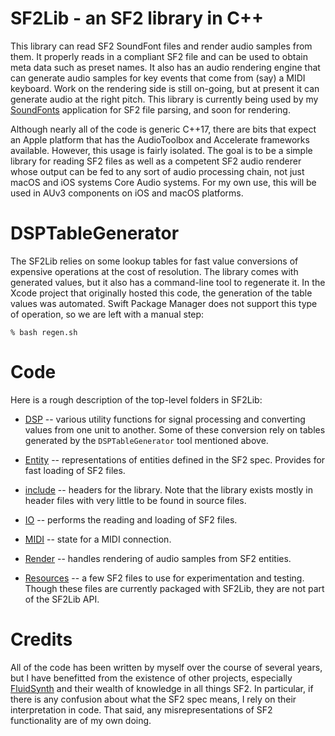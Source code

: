 # SF2Lib - an SF2 library in C++

This library can read SF2 SoundFont files and render audio samples from them. It properly reads in a compliant SF2 file and can
be used to obtain meta data such as preset names. It also has an audio rendering engine that can generate audio samples
for key events that come from (say) a MIDI keyboard. Work on the rendering side is still on-going, but at present it
can generate audio at the right pitch. This library is currently being used by my [SoundFonts](https://github.com/bradhowes/SoundFonts)
application for SF2 file parsing, and soon for rendering.

Although nearly all of the code is generic C++17, there are bits that expect an Apple platform that has 
the AudioToolbox and Accelerate frameworks available. However, this usage is fairly isolated. The goal is to be a 
simple library for reading SF2 files as well as a competent SF2 audio renderer whose output can be fed to any sort of 
audio processing chain, not just macOS and iOS systems Core Audio systems. For my own use, this will be used in AUv3
components on iOS and macOS platforms.

# DSPTableGenerator

The SF2Lib relies on some lookup tables for fast value conversions of expensive operations at the cost of resolution.
The library comes with generated values, but it also has a command-line tool to regenerate it. In the Xcode project that
originally hosted this code, the generation of the table values was automated. Swift Package Manager does not support
this type of operation, so we are left with a manual step:

```
% bash regen.sh
```

# Code

Here is a rough description of the top-level folders in SF2Lib:

* [DSP](Sources/SF2Lib/DSP) -- various utility functions for signal processing and converting values from one unit to
another. Some of these conversion rely on tables generated by the `DSPTableGenerator` tool mentioned above.

* [Entity](Sources/SF2Lib/Entity) -- representations of entities defined in the SF2 spec. Provides for fast loading of
SF2 files.
* [include](Sources/SF2Lib/include) -- headers for the library. Note that the library exists mostly in header files with
very little to be found in source files.
* [IO](Sources/SF2Lib/IO) -- performs the reading and loading of SF2 files.
* [MIDI](Sources/SF2Lib/MIDI) -- state for a MIDI connection.
* [Render](Sources/SF2Lib/Render) -- handles rendering of audio samples from SF2 entities.
* [Resources](Sources/SF2Lib/Resources) -- a few SF2 files to use for experimentation and testing. Though these files 
are currently packaged with SF2Lib, they are not part of the SF2Lib API.

# Credits

All of the code has been written by myself over the course of several years, but I have benefitted from the existence of 
other projects, especially [FluidSynth](https://www.fluidsynth.org) and their wealth of knowledge in all things SF2. 
In particular, if there is any confusion about what the SF2 spec means, I rely on their interpretation in code. That
said, any misrepresentations of SF2 functionality are of my own doing.
